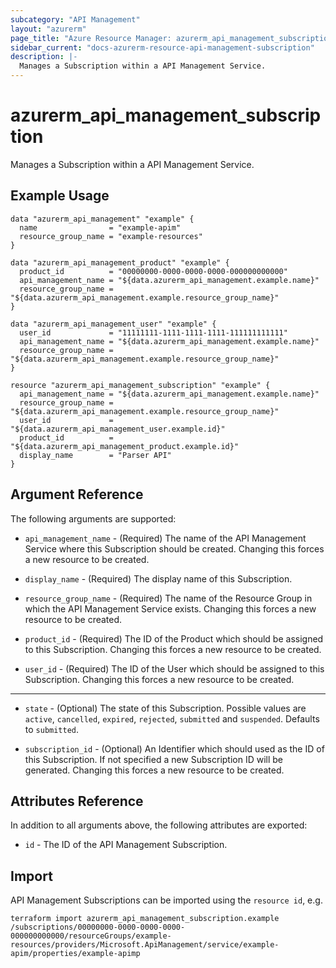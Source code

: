 ```yaml
---
subcategory: "API Management"
layout: "azurerm"
page_title: "Azure Resource Manager: azurerm_api_management_subscription"
sidebar_current: "docs-azurerm-resource-api-management-subscription"
description: |-
  Manages a Subscription within a API Management Service.
---
```


# azurerm_api_management_subscription

Manages a Subscription within a API Management Service.


## Example Usage

```hcl
data "azurerm_api_management" "example" {
  name                = "example-apim"
  resource_group_name = "example-resources"
}

data "azurerm_api_management_product" "example" {
  product_id          = "00000000-0000-0000-0000-000000000000"
  api_management_name = "${data.azurerm_api_management.example.name}"
  resource_group_name = "${data.azurerm_api_management.example.resource_group_name}"
}

data "azurerm_api_management_user" "example" {
  user_id             = "11111111-1111-1111-1111-111111111111"
  api_management_name = "${data.azurerm_api_management.example.name}"
  resource_group_name = "${data.azurerm_api_management.example.resource_group_name}"
}

resource "azurerm_api_management_subscription" "example" {
  api_management_name = "${data.azurerm_api_management.example.name}"
  resource_group_name = "${data.azurerm_api_management.example.resource_group_name}"
  user_id             = "${data.azurerm_api_management_user.example.id}"
  product_id          = "${data.azurerm_api_management_product.example.id}"
  display_name        = "Parser API"
}
```


## Argument Reference

The following arguments are supported:

* `api_management_name` - (Required) The name of the API Management Service where this Subscription should be created. Changing this forces a new resource to be created.

* `display_name` - (Required) The display name of this Subscription.

* `resource_group_name` - (Required) The name of the Resource Group in which the API Management Service exists. Changing this forces a new resource to be created.

* `product_id` - (Required) The ID of the Product which should be assigned to this Subscription. Changing this forces a new resource to be created.

* `user_id` - (Required) The ID of the User which should be assigned to this Subscription. Changing this forces a new resource to be created.

---

* `state` - (Optional) The state of this Subscription. Possible values are `active`, `cancelled`, `expired`, `rejected`, `submitted` and `suspended`. Defaults to `submitted`.

* `subscription_id` - (Optional) An Identifier which should used as the ID of this Subscription. If not specified a new Subscription ID will be generated. Changing this forces a new resource to be created.

## Attributes Reference

In addition to all arguments above, the following attributes are exported:

* `id` - The ID of the API Management Subscription.

## Import

API Management Subscriptions can be imported using the `resource id`, e.g.

```shell
terraform import azurerm_api_management_subscription.example /subscriptions/00000000-0000-0000-0000-000000000000/resourceGroups/example-resources/providers/Microsoft.ApiManagement/service/example-apim/properties/example-apimp
```
